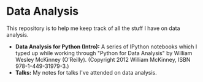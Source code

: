 # Data Analysis

This repository is to help me keep track of all the stuff I have on data analysis.


- **Data Analysis for Python (Intro):** A series of IPython notebooks which I typed up while working through "Python for Data Analysis" by William Wesley McKinney (O’Reilly). (Copyright 2012 William McKinney, ISBN 978-1-449-31979-3.)
- **Talks:** My notes for talks I've attended on data analysis.
